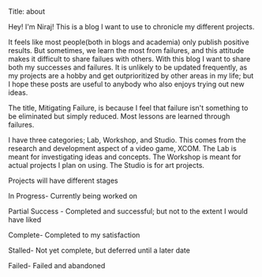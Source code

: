 Title: about

Hey! I'm Niraj! This is a blog I want to use to chronicle my different projects.

It feels like most people(both in blogs and academia) only publish positive results. 
But sometimes, we learn the most from failures, and this attitude makes it difficult to share 
failues with others. 
With this blog I want to share both my successes and failures. 
It is unlikely to be updated frequently, as my projects are a hobby and get outprioritized 
by other areas in my life; but I hope these posts are useful to anybody who also enjoys trying 
out new ideas.

The title, Mitigating Failure, is because I feel that failure isn't something to be eliminated but simply reduced.
Most lessons are learned through failures.

I have three categories; Lab, Workshop, and Studio. This comes from the research and development aspect of a video game, XCOM. 
The Lab is meant for investigating ideas and concepts. 
The Workshop is meant for actual projects I plan on using.
The Studio is for art projects.

Projects will have different stages  

<span id="In-Progress">In Progress</span>- Currently being worked on

<span id="Partial-Success">Partial Success</span> - Completed and successful; but not to the extent I would have liked

<span id="Complete">Complete</span>- Completed to my satisfaction

<span id="Stalled">Stalled</span>- Not yet complete, but deferred until a later date

<span id="Failed">Failed</span>- Failed and abandoned

